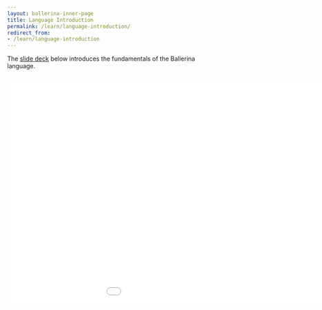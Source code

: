 ```yaml
---
layout: ballerina-inner-page
title: Language Introduction
permalink: /learn/language-introduction/
redirect_from:
- /learn/language-introduction
---
```


The [slide deck](/learn/references/language-introduction/Ballerina_Swan_Lake_Presentation_Deck_V1.0.pdf) below introduces the fundamentals of the Ballerina language. 

<br/>

<div class="clearfix">

<!--<embed width="191" height="207" name="lang-guide-slides" src="/learn/language-guide/Ballerina_Language_Presentation-2021-03-08.pdf" type="application/pdf">-->

<iframe width="1150" height="515" src="/learn/references/language-introduction/Ballerina_Swan_Lake_Presentation_Deck_V1.0.pdf" frameborder="0" allowfullscreen>
</iframe>

<style>
.cBallerinaTocContainer {
display:none;

}
</style>

